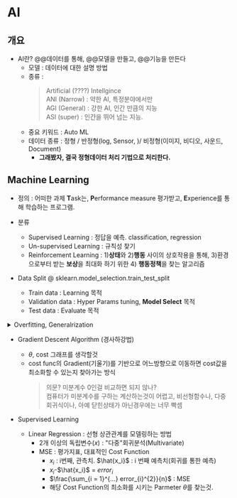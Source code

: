 # AI

## 개요

- AI란? @@데이터를 통해, @@모델을 만들고, @@기능을 만든다
  - 모델 : 데이터에 대한 설명 방법
  - 종류 :
    > Artificial (????) Intellgince  
    > ANI (Narrow) : 약한 AI, 특정분야에서만  
    > AGI (General) : 강한 AI, 인간 만큼의 지능  
    > ASI (super) : 인간을 뛰어 넘는 지능.
  - 중요 키워드 : Auto ML
  - 데이터 종류 : 정형 / 반정형(log, Sensor, )/ 비정형(이미지, 비디오, 사운드, Document)
    - **그래봤자, 결국 정형데이터 처리 기법으로 처리한다.**

## Machine Learning

- 정의 : 어떠한 과제 **T**ask는, **P**erformance measure 평가받고, **E**xperience를 통해 학습하는 프로그램.
- 분류

  - Supervised Learning : 정답을 예측. classification, regression
  - Un-supervised Learning : 규칙성 찾기
  - Reinforcement Learning : 1)**상태**와 2)**행동** 사이의 상호작용을 통해, 3)환경으로부터 받는 **보상**을 최대화 하기 위한 4) **행동정책**을 찾는 알고리즘

- Data Split @ sklearn.model_selection.train_test_split
  - Train data : Learning 목적
  - Validation data : Hyper Params tuning, **Model Select** 목적
  - Test data : Evaluate 목적

<details markdown="1">
<summary>Overfitting, Generalrization</summary>  

- Overfitting, Generalrization
    - Cross Validation : 
        - K-fold CV : **Startified (층화)**
            - Test Data를 일정 비율 떼고,
                - Train + Validation Data를 K등분
                - 한번씩 돌아가면서 K phase만큼 학습하고, (**Phase마다 모델을 초기화됨.**)
            - K 번을 반복하고 평균값을 사용
            - 목적은, **평가**시에 Train Data에 Overfitting되는것을 방지하는게 첫번째, Hyper Parameter Tuning이 두번째
</details>

- Gradient Descent Algorithm (경사하강법)

  - $\theta$, cost 그래프를 생각할것
  - cost func의 Gradient(기울기)를 기반으로 어느방향으로 이동하면 cost값을 최소화할 수 있는지 찾아가는 방식
    > 의문? 미분계수 0인걸 비교하면 되지 않나?  
    >  컴퓨터가 미분계수를 구하는 계산하는것이 어렵고, 비선형함수나, 다중회귀식이나, 아예 닫힌상태가 아닌경우에는 너무 빡셈

- Supervised Learning
  - Linear Regression : 선형 상관관계를 모델링하는 방법
    - 2개 이상의 독립변수($x$) : "다중"회귀분석(Multivariate)
    - MSE : 평가지표, 대표적인 Cost Function
      - ${x_i}$ : i번째, 관측치. $\hat{x_i}$ : i 번째 예측치(회귀를 통한 예측)
      - ${x_i}$-$\hat{x_i}$ = $error_{i}$
      - $\frac{\sum_{i = 1}^{...} error_{i}^{2}}{n}$ : MSE
      - 해당 Cost Function의 최소화를 시키는 Parmeter ${\theta}$를 찾는것.

<!-- $\hat{x}$  $\tilde{x}$, $\vec{x}$ $\overline{x}$ -->
<!-- https://rpruim.github.io/s341/S19/from-class/MathinRmd.html -->
